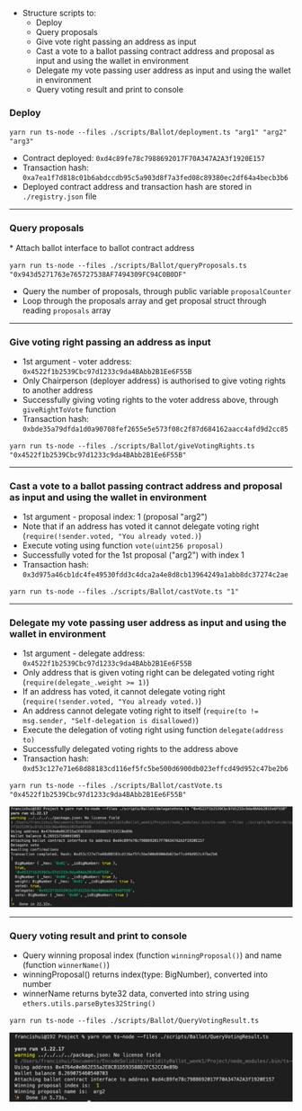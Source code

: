 * Structure scripts to:
  * Deploy
  * Query proposals
  * Give vote right passing an address as input
  * Cast a vote to a ballot passing contract address and proposal as input and using the wallet in environment
  * Delegate my vote passing user address as input and using the wallet in environment
  * Query voting result and print to console


<h3> Deploy </h3>

```
yarn run ts-node --files ./scripts/Ballot/deployment.ts "arg1" "arg2" "arg3"

```
  * Contract deployed: ``0xd4c89fe78c7988692017F70A347A2A3f1920E157``
  * Transaction hash: ``0xa7ea1f7d818c01b6abdccdb95c5a903d8f7a3fed08c89380ec2df64a4becb3b6``
  * Deployed contract address and transaction hash are stored in ``./registry.json`` file

<hr />

<h3> Query proposals </h3>
  * Attach ballot interface to ballot contract address

```
yarn run ts-node --files ./scripts/Ballot/queryProposals.ts "0x943d5271763e765727538AF7494309FC94C0B0DF"
```
  * Query the number of proposals, through public variable ``proposalCounter``
  * Loop through the proposals array and get proposal struct through reading ``proposals`` array
<hr />

<h3>Give voting right passing an address as input</h3>
  
  * 1st argument - voter address: ``0x4522f1b2539Cbc97d1233c9da4BAbb2B1Ee6F55B``
  * Only Chairperson (deployer address) is authorised to give voting rights to another address
  * Successfully giving voting rights to the voter address above, through ``giveRightToVote`` function
  * Transaction hash: ``0xbde35a79dfda1d0a90708fef2655e5e573f08c2f87d684162aacc4afd9d2cc85``

```
yarn run ts-node --files ./scripts/Ballot/giveVotingRights.ts "0x4522f1b2539Cbc97d1233c9da4BAbb2B1Ee6F55B"
```
<hr />

<h3>Cast a vote to a ballot passing contract address and proposal as input and using the wallet in environment</h3>

  * 1st argument - proposal index: 1 (proposal "arg2")
  * Note that if an address has voted it cannot delegate voting right (``require(!sender.voted, "You already voted.)``)
  * Execute voting using function ``vote(uint256 proposal)``
  * Successfully voted for the 1st proposal ("arg2") with index 1
  * Transaction hash: ``0x3d975a46cb1dc4fe49530fdd3c4dca2a4e8d8cb13964249a1abb8dc37274c2ae``
```
yarn run ts-node --files ./scripts/Ballot/castVote.ts "1"

```
<hr />

<h3>Delegate my vote passing user address as input and using the wallet in environment</h3>
  
  * 1st argument - delegate address: ``0x4522f1b2539Cbc97d1233c9da4BAbb2B1Ee6F55B``
  * Only address that is given voting right can be delegated voting right (``require(delegate_.weight >= 1)``)
  * If an address has voted, it cannot delegate voting right (``require(!sender.voted, "You already voted.)``)
  * An address cannot delegate voting right to itself (``require(to != msg.sender, "Self-delegation is disallowed)``)
  * Execute the delegation of voting right using function ``delegate(address to)``
  * Successfully delegated voting rights to the address above
  * Transaction hash: ``0xd53c127e71e68d88183cd116ef5fc5be500d6900db023effcd49d952c47be2b6``
```
yarn run ts-node --files ./scripts/Ballot/castVote.ts "0x4522f1b2539Cbc97d1233c9da4BAbb2B1Ee6F55B"

```
<img src="./delegateVote.png" alt="delegate vote image">

<hr />

<h3>Query voting result and print to console</h3>

  * Query winning proposal index (function ``winningProposal()``) and name (function ``winnerName()``)
  * winningProposal() returns index(type: BigNumber), converted into number 
  * winnerName returns byte32 data, converted into string using ``ethers.utils.parseBytes32String()``

```
yarn run ts-node --files ./scripts/Ballot/QueryVotingResult.ts 

```
<img src="./queryResult.png" alt="query result image">